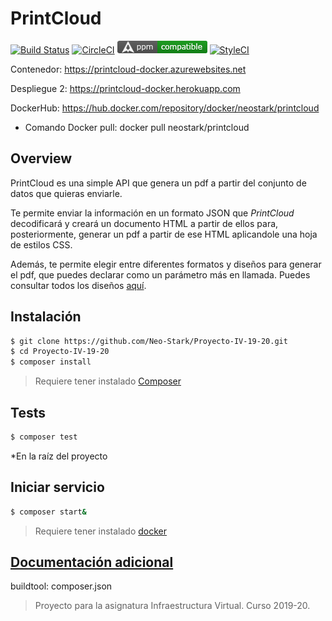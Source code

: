 # PrintCloud

[![Build Status](https://travis-ci.com/Neo-Stark/Proyecto-IV-19-20.svg?branch=master)](https://travis-ci.com/Neo-Stark/Proyecto-IV-19-20)
[![CircleCI](https://circleci.com/gh/Neo-Stark/Proyecto-IV-19-20.svg?style=svg)](https://circleci.com/gh/Neo-Stark/Proyecto-IV-19-20)
[![PPM Compatible](https://raw.githubusercontent.com/php-pm/ppm-badge/master/ppm-badge.png)](https://github.com/php-pm/php-pm)
[![StyleCI](https://github.styleci.io/repos/208740465/shield?branch=master)](https://github.styleci.io/repos/208740465)

Contenedor: https://printcloud-docker.azurewebsites.net

Despliegue 2: https://printcloud-docker.herokuapp.com

DockerHub: https://hub.docker.com/repository/docker/neostark/printcloud

- Comando Docker pull: docker pull neostark/printcloud

## Overview

PrintCloud es una simple API que genera un pdf a partir del conjunto de datos que quieras enviarle.

Te permite enviar la información en un formato JSON que *PrintCloud* decodificará y creará un documento HTML a partir de ellos para, posteriormente, generar un pdf a partir de ese HTML aplicandole una hoja de estilos CSS.

Además, te permite elegir entre diferentes formatos y diseños para generar el pdf, que puedes declarar como un parámetro más en llamada. Puedes consultar todos los diseños [aquí](docs/styles).

## Instalación

```bash
$ git clone https://github.com/Neo-Stark/Proyecto-IV-19-20.git
$ cd Proyecto-IV-19-20
$ composer install
```
>Requiere tener instalado [Composer](https://getcomposer.org)

## Tests
```bash
$ composer test
```
*En la raíz del proyecto

## Iniciar servicio
```bash
$ composer start&
```
>Requiere tener instalado [docker](https://docs.docker.com/install/linux/docker-ce/ubuntu/)

## [Documentación adicional](https://neo-stark.github.io/Proyecto-IV-19-20/)

buildtool: composer.json

> Proyecto para la asignatura Infraestructura Virtual. Curso 2019-20.
